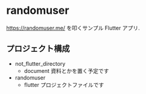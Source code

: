 # randomuser

https://randomuser.me/ を叩くサンプル Flutter アプリ.

## プロジェクト構成

- not_flutter_directory
    - document 資料とかを置く予定です
- randomuser
    - flutter プロジェクトファイルです
